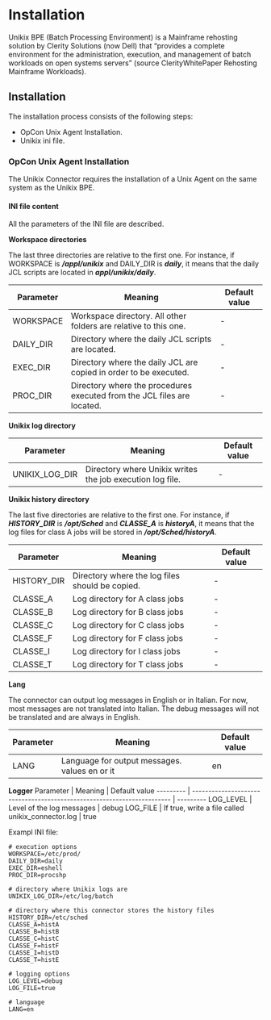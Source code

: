 # Installation

Unikix BPE (Batch Processing Environment) is a Mainframe rehosting solution by Clerity Solutions (now Dell) that “provides a complete environment for the administration, execution, and management of batch workloads on open systems servers” (source ClerityWhitePaper Rehosting Mainframe Workloads).

## Installation
The installation process consists of the following steps:

- OpCon Unix Agent Installation.
- Unikix ini file.
 
### OpCon Unix Agent Installation
The Unikix Connector requires the installation of a Unix Agent on the same system as the Unikix BPE.

#### INI file content

All the parameters of the INI file are described.

**Workspace directories**

The last three directories are relative to the first one. For instance, if WORKSPACE is ***/appl/unikix*** and DAILY_DIR is ***daily***, it means that the daily JCL scripts are located in ***appl/unikix/daily***.

Parameter |	Meaning	| Default value
--------- | ----------------------------------------------------------------------- | ---------
WORKSPACE |	Workspace directory. All other folders are relative to this one.        | -
DAILY_DIR |	Directory where the daily JCL scripts are located.                      | -
EXEC_DIR  |	Directory where the daily JCL are copied in order to be executed.       | -
PROC_DIR  |	Directory where the procedures executed from the JCL files are located.	| -

**Unikix log directory**

Parameter |	Meaning	| Default value
-------------- | ----------------------------------------------------------------------- | ---------
UNIKIX_LOG_DIR | Directory where Unikix writes the job execution log file.	             | -

**Unikix history directory**

The last five directories are relative to the first one. 
For instance, if ***HISTORY_DIR*** is ***/opt/Sched*** and ***CLASSE_A*** is ***historyA***, it means that the log files for class A jobs will be stored in ***/opt/Sched/historyA***.

Parameter |	Meaning	| Default value
----------- | ----------------------------------------------------------------------- | ---------
HISTORY_DIR	| Directory where the log files should be copied.                         | -
CLASSE_A    | Log directory for A class jobs                                          | -
CLASSE_B    | Log directory for B class jobs                                          | -
CLASSE_C    | Log directory for C class jobs                                          | -
CLASSE_F    | Log directory for F class jobs                                          | -
CLASSE_I    | Log directory for I class jobs                                          | -
CLASSE_T    | Log directory for T class jobs                                          | -

**Lang**

The connector can output log messages in English or in Italian. For now, most messages are not translated into Italian.
The debug messages will not be translated and are always in English.

Parameter |	Meaning	| Default value
--------- | ----------------------------------------------------------------------- | ---------
LANG      | Language for output messages. values en or it                           | en

**Logger**
Parameter |	Meaning	| Default value
--------- | ----------------------------------------------------------------------- | ---------
LOG_LEVEL | Level of the log messages                                               | debug
LOG_FILE  | If true, write a file called unikix_connector.log                       | true

Exampl INI file:

```
# execution options
WORKSPACE=/etc/prod/
DAILY_DIR=daily
EXEC_DIR=eshell
PROC_DIR=procshp

# directory where Unikix logs are
UNIKIX_LOG_DIR=/etc/log/batch

# directory where this connector stores the history files
HISTORY_DIR=/etc/sched
CLASSE_A=histA
CLASSE_B=histB
CLASSE_C=histC
CLASSE_F=histF
CLASSE_I=histD
CLASSE_T=histE

# logging options
LOG_LEVEL=debug
LOG_FILE=true

# language
LANG=en
```













